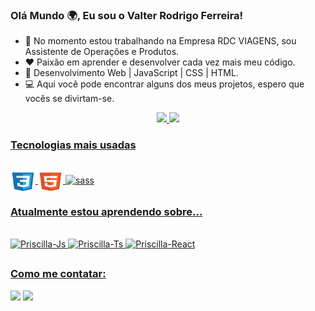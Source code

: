 ### Olá Mundo 🌍, Eu sou o Valter Rodrigo Ferreira!

- 🔭 No momento estou trabalhando na Empresa RDC VIAGENS, sou Assistente de Operações e Produtos.
- ❤ Paixão em aprender e desenvolver cada vez mais meu código.
- 🌱 Desenvolvimento Web | JavaScript | CSS | HTML.
- 💻 Aqui você pode encontrar alguns dos meus projetos, espero que vocês se divirtam-se.

<div align="center">
  <a href="https://github.com/ValterRodrigoFerreira">
  <img height="180em" src="https://github-readme-stats.vercel.app/api?username=ValterRodrigoFerreira&show_icons=true&theme=dark&include_all_commits=true&count_private=true"/>
  <img height="180em" src="https://github-readme-stats.vercel.app/api/top-langs/?username=ValterRodrigoFerreira&layout=compact&langs_count=7&theme=dark"/>
</div>
  
  <h3> Tecnologias mais usadas </h3>
  <div style="display: inline_block"><br>
<img align="center" alt="valter-CSS" height="30" width="40" src="https://raw.githubusercontent.com/devicons/devicon/master/icons/css3/css3-original.svg">
<img align="center" alt="valter-HTML" height="30" width="40" src="https://raw.githubusercontent.com/devicons/devicon/master/icons/html5/html5-original.svg">
 <img aling="bottom" alt="sass" height="35" width="45" src="https://cdn.jsdelivr.net/gh/devicons/devicon/icons/sass/sass-original.svg"></img
</div>

<h3> Atualmente estou aprendendo sobre... </h3>
  <div style="display: inline_block"><br>
<img align="bottom" alt="Priscilla-Js" height="50" width="auto" src="https://img.icons8.com/color/344/javascript--v1.png">
  <img align="bottom" alt="Priscilla-Ts" height="50" width="auto" src="https://img.icons8.com/color/344/typescript.png">
  <img align="bottom" alt="Priscilla-React" height="50" width="auto" src="https://cdn.jsdelivr.net/gh/devicons/devicon/icons/react/react-original-wordmark.svg"
</div>

  ##
  <h3> Como me contatar:</h3>
  <div>  
  <a href="https://www.linkedin.com/in/valter-ferreira-89843b224/" target="_blank"><img src="https://img.shields.io/badge/-LinkedIn-%230077B5?style=for-the-badge&logo=linkedin&logoColor=white" target="_blank"></a> 
  <a href = "mailto:valter.rodrigo.ferreira@gmail.com"><img src="https://img.shields.io/badge/-Gmail-%23333?style=for-the-badge&logo=gmail&logoColor=white" target="_blank"></a>
</div>
